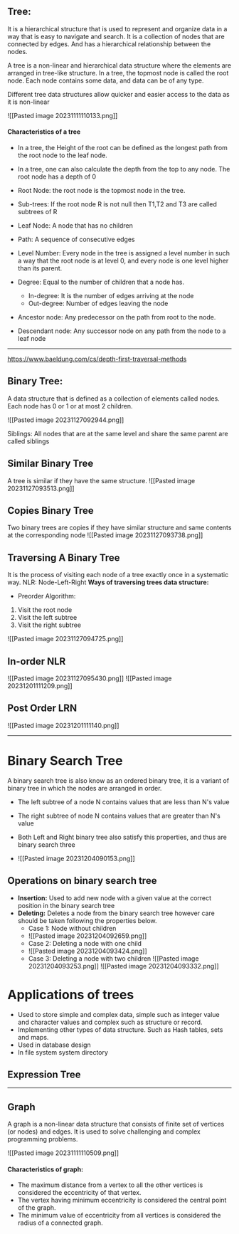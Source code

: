 ## Tree:

It is a hierarchical structure that is used to represent and organize data in a way that is easy to navigate and search.  It is a collection of nodes that are connected by edges. And has a hierarchical relationship between the nodes.

A tree is a non-linear and hierarchical data structure where the elements are arranged in tree-like structure. In a tree, the topmost node is called the root node. Each node contains some data, and data can be of any type. 


Different tree data structures allow quicker and easier access to the data as it is non-linear

![[Pasted image 20231111110133.png]]
#### Characteristics of a tree
- In a tree, the Height of the root can be defined as the longest path from the root node to the leaf node. 
- In a tree, one can also calculate the depth from the top to any node. The root node has a depth of 0

- Root Node: the root node is the topmost node in the tree. 
- Sub-trees: If the root node R is not null then T1,T2 and T3 are called subtrees of R
- Leaf Node: A node that has no children 
- Path: A sequence of consecutive edges
- Level Number: Every node in the tree is assigned a level number in such a way that the root node is at level 0, and every node is one level higher than its parent.
- Degree: Equal to the number of children that a node has. 
	- In-degree: It is the number of edges arriving at the node
	- Out-degree: Number of edges leaving the node
- Ancestor node: Any predecessor on the path from root to the node. 
- Descendant node: Any successor node on any path from the node to a leaf node

---
https://www.baeldung.com/cs/depth-first-traversal-methods
## Binary Tree:
A data structure that is defined as a collection of elements called nodes. Each node has 0 or 1 or at most 2 children. 

![[Pasted image 20231127092944.png]]

Siblings: All nodes that are at the same level and share the same parent are called siblings

## Similar Binary Tree
A tree is similar if they have the same structure. 
![[Pasted image 20231127093513.png]]

## Copies Binary Tree
Two binary trees are copies if they have similar structure and same contents at the corresponding node
![[Pasted image 20231127093738.png]]


## Traversing A Binary Tree
It is the process of visiting each node of a tree exactly once in a systematic way. 
NLR: Node-Left-Right
**Ways of traversing trees data structure:**
- Preorder Algorithm:
1. Visit the root node
2. Visit the left subtree
3. Visit the right subtree

![[Pasted image 20231127094725.png]] 


## In-order NLR
![[Pasted image 20231127095430.png]]
![[Pasted image 20231201111209.png]]
## Post Order LRN
![[Pasted image 20231201111140.png]]

---
# Binary Search Tree
A binary search tree is also know as an ordered binary tree, it is a variant of binary tree in which the nodes are arranged in order. 
- The left subtree of a node N contains values that are less than N's value
- The right subtree of node N contains values that are greater than N's value
- Both Left and Right binary tree also satisfy this properties, and thus are binary search three

- ![[Pasted image 20231204090153.png]]

## Operations on binary search tree
- **Insertion:** Used to add new node with a given value at the correct position in the binary search tree
- **Deleting:** Deletes a node from the binary search tree however care should be taken following the properties below. 
	- Case 1: Node without children
	- ![[Pasted image 20231204092659.png]]
	- Case 2: Deleting a node with one child
	- ![[Pasted image 20231204093424.png]]
	- Case 3: Deleting a node with two children 
		![[Pasted image 20231204093253.png]]
		![[Pasted image 20231204093332.png]]



# Applications of trees
- Used to store simple and complex data, simple such as integer value and character values and complex such as structure or record. 
- Implementing other types of data structure. Such as Hash tables, sets and maps. 
- Used in database design
- In file system system directory



## Expression Tree














---
## Graph

A graph is a non-linear data structure that consists of finite set of vertices (or nodes) and edges. It is used to solve challenging and complex programming problems. 

![[Pasted image 20231111110509.png]]
#### Characteristics of graph:
- The maximum distance from a vertex to all the other vertices is considered the eccentricity of that vertex. 
- The vertex having minimum eccentricity is considered the central point of the graph. 
- The minimum value of eccentricity from all vertices is considered the radius of a connected graph. 